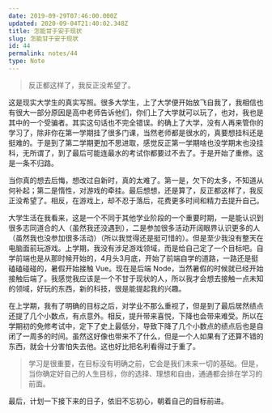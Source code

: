 ```yaml
---
date: 2019-09-29T07:46:00.000Z
updated: 2020-09-04T21:40:02.348Z
title: 怎能甘于安于现状
slug: 怎能甘于安于现状
id: 44
permalink: notes/44
type: Note
---
```


> 反正都这样了，我反正没希望了。

这是现实大学生的真实写照。很多大学生，上了大学便开始放飞自我了，我相信也有很大一部分原因是高中老师告诉他们，你们上了大学就可以玩了，也对，我也是其中的一个受骗者。其实这句话也不完全错误。的确上了大学，没有人再来管你的学习了，除非你在第一学期挂了很多门课，当然老师都是很水的，真要想挂科还是挺难的。于是到了第二学期更加不思进取，感觉反正第一学期啥也没学期末也没挂科，无所谓了，到了最后可能连最水的考试你都要过不去了。于是开始了重修。这是一条不归路。

当你真的想去后悔，想改过自新时，真的太难了。第一是，欠下的太多，不知道从何补起；第二是惰性，对游戏的牵挂。最后想想，还是算了，反正都这样了，我反正没希望了。相反，在游戏上，却不忍于落后，花费更多时间和精力去提升自己。

大学生活在我看来，这是一个不同于其他学业阶段的一个重要时期，一是能认识到很多志同道合的人（虽然我还没遇到），二是参加很多活动开阔眼界认识更多的人（虽然我也没参加很多活动）（所以我觉得还是挺可惜的）。但是至少我没有整天在电脑面前玩游戏。上学期，我没有涉足游戏领域，而是给自己定了一个目标吧。自学前端也是从那时候开始的，4月头3月底，开始了前端自学的道路，一路还是挺磕磕碰碰的，暑假开始接触 Vue。现在是后端 Node，当然暑假的时候就已经开始接触后端了。我感觉我应该是一个不甘于现状的人，所以我才会想去接触一点未知的领域，好玩的东西，新的科技，很是能提起我的兴趣。

在上学期，我有了明确的目标之后，对学业不那么重视了，但是到了最后居然绩点还提了几个小数点，有点意外。相反，提升带来喜悦，下降也会带来难受。所以在学期初的免修考试中，定下了史上最低分，导致下降了几个小数点的绩点后也是自闭了一周多的时间。虽然这好像也带来不了什么，但是一个人如果有了还算不错的东西，就会十分害怕失去他。这也好比把名利看得过于重了。

> 学习是很重要，在目标没有明确之前，它会是我们未来一切的基础。但是，当你确定好自己的人生目标，你的选择、理想和自由，通通都会排在学习的前面。

最后，计划一下接下来的日子，依旧不忘初心，朝着自己的目标前进。